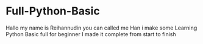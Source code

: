 # Full-Python-Basic
Hallo my name is Reihannudin you can called me Han
i make some Learning Python Basic full for beginner I made it complete from start to finish
